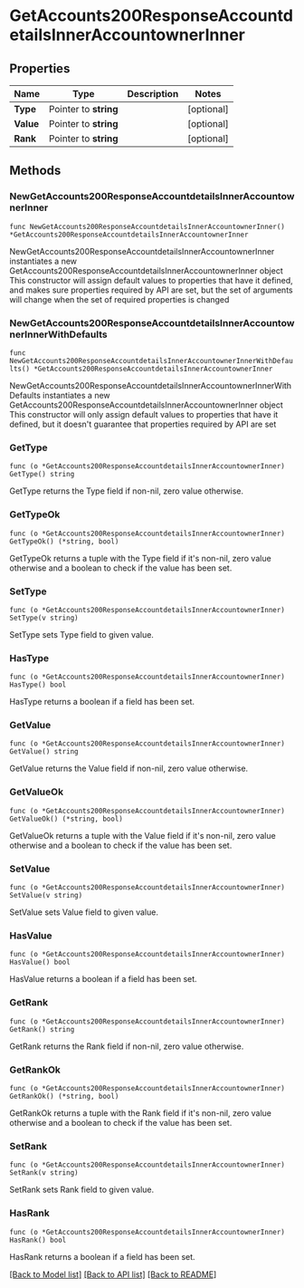 # GetAccounts200ResponseAccountdetailsInnerAccountownerInner

## Properties

Name | Type | Description | Notes
------------ | ------------- | ------------- | -------------
**Type** | Pointer to **string** |  | [optional] 
**Value** | Pointer to **string** |  | [optional] 
**Rank** | Pointer to **string** |  | [optional] 

## Methods

### NewGetAccounts200ResponseAccountdetailsInnerAccountownerInner

`func NewGetAccounts200ResponseAccountdetailsInnerAccountownerInner() *GetAccounts200ResponseAccountdetailsInnerAccountownerInner`

NewGetAccounts200ResponseAccountdetailsInnerAccountownerInner instantiates a new GetAccounts200ResponseAccountdetailsInnerAccountownerInner object
This constructor will assign default values to properties that have it defined,
and makes sure properties required by API are set, but the set of arguments
will change when the set of required properties is changed

### NewGetAccounts200ResponseAccountdetailsInnerAccountownerInnerWithDefaults

`func NewGetAccounts200ResponseAccountdetailsInnerAccountownerInnerWithDefaults() *GetAccounts200ResponseAccountdetailsInnerAccountownerInner`

NewGetAccounts200ResponseAccountdetailsInnerAccountownerInnerWithDefaults instantiates a new GetAccounts200ResponseAccountdetailsInnerAccountownerInner object
This constructor will only assign default values to properties that have it defined,
but it doesn't guarantee that properties required by API are set

### GetType

`func (o *GetAccounts200ResponseAccountdetailsInnerAccountownerInner) GetType() string`

GetType returns the Type field if non-nil, zero value otherwise.

### GetTypeOk

`func (o *GetAccounts200ResponseAccountdetailsInnerAccountownerInner) GetTypeOk() (*string, bool)`

GetTypeOk returns a tuple with the Type field if it's non-nil, zero value otherwise
and a boolean to check if the value has been set.

### SetType

`func (o *GetAccounts200ResponseAccountdetailsInnerAccountownerInner) SetType(v string)`

SetType sets Type field to given value.

### HasType

`func (o *GetAccounts200ResponseAccountdetailsInnerAccountownerInner) HasType() bool`

HasType returns a boolean if a field has been set.

### GetValue

`func (o *GetAccounts200ResponseAccountdetailsInnerAccountownerInner) GetValue() string`

GetValue returns the Value field if non-nil, zero value otherwise.

### GetValueOk

`func (o *GetAccounts200ResponseAccountdetailsInnerAccountownerInner) GetValueOk() (*string, bool)`

GetValueOk returns a tuple with the Value field if it's non-nil, zero value otherwise
and a boolean to check if the value has been set.

### SetValue

`func (o *GetAccounts200ResponseAccountdetailsInnerAccountownerInner) SetValue(v string)`

SetValue sets Value field to given value.

### HasValue

`func (o *GetAccounts200ResponseAccountdetailsInnerAccountownerInner) HasValue() bool`

HasValue returns a boolean if a field has been set.

### GetRank

`func (o *GetAccounts200ResponseAccountdetailsInnerAccountownerInner) GetRank() string`

GetRank returns the Rank field if non-nil, zero value otherwise.

### GetRankOk

`func (o *GetAccounts200ResponseAccountdetailsInnerAccountownerInner) GetRankOk() (*string, bool)`

GetRankOk returns a tuple with the Rank field if it's non-nil, zero value otherwise
and a boolean to check if the value has been set.

### SetRank

`func (o *GetAccounts200ResponseAccountdetailsInnerAccountownerInner) SetRank(v string)`

SetRank sets Rank field to given value.

### HasRank

`func (o *GetAccounts200ResponseAccountdetailsInnerAccountownerInner) HasRank() bool`

HasRank returns a boolean if a field has been set.


[[Back to Model list]](../README.md#documentation-for-models) [[Back to API list]](../README.md#documentation-for-api-endpoints) [[Back to README]](../README.md)


